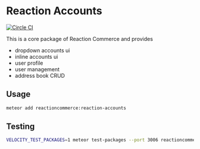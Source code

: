 # Reaction Accounts
[![Circle CI](https://circleci.com/gh/reactioncommerce/reaction-accounts.svg?style=svg)](https://circleci.com/gh/reactioncommerce/reaction-accounts)

This is a core package of Reaction Commerce and provides
- dropdown accounts ui
- inline accounts ui
- user profile
- user management
- address book CRUD

## Usage

```bash
meteor add reactioncommerce:reaction-accounts
```

## Testing

```bash
VELOCITY_TEST_PACKAGES=1 meteor test-packages --port 3006 reactioncommerce:reaction-accounts
```
